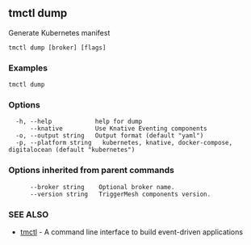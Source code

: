 ## tmctl dump

Generate Kubernetes manifest

```
tmctl dump [broker] [flags]
```

### Examples

```
tmctl dump
```

### Options

```
  -h, --help            help for dump
      --knative         Use Knative Eventing components
  -o, --output string   Output format (default "yaml")
  -p, --platform string   kubernetes, knative, docker-compose, digitalocean (default "kubernetes")
```

### Options inherited from parent commands

```
      --broker string    Optional broker name.
      --version string   TriggerMesh components version.
```

### SEE ALSO

* [tmctl](tmctl.md)	 - A command line interface to build event-driven applications

